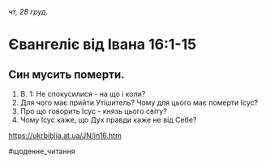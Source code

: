 
_чт, 28 груд._

# Євангеліє від Івана 16:1-15

## Син мусить померти.
1. В. 1: Не спокусилися - на що і коли?
2. Для чого має прийти Утішитель? Чому для цього має померти Ісус?
3. Про що говорить Ісус - князь цього світу?
4. Чому Ісус каже, що Дух правди каже не від Себе?

https://ukrbiblia.at.ua/JN/jn16.htm 

#щоденне_читання
